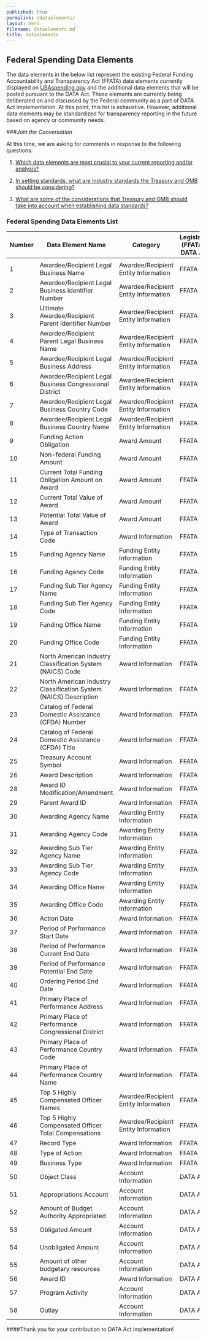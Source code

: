 ```yaml
---
published: true
permalink: /dataelements/
layout: hero
filename: dataelements.md
title: dataelements
---
```


## Federal Spending Data Elements 

The data elements in the below list represent the existing Federal Funding Accountability and Transparency Act (FFATA) data elements currently displayed on [USAspending.gov](http://www.usaspending.gov/) and the additional data elements that will be posted pursuant to the DATA Act. These elements are currently being deliberated on and discussed by the Federal community as a part of DATA Act implementation. At this point, this list is exhaustive. However, additional data elements may be standardized for transparency reporting in the future based on agency or community needs. 

###*Join the Conversation*

At this time, we are asking for comments in response to the following questions:

1.	[Which data elements are most crucial to your current reporting and/or analysis?](https://github.com/fedspendingtransparency/fedspendingtransparency.github.io/issues/6) 

2.	[In setting standards, what are industry standards the Treasury and OMB should be considering?](https://github.com/fedspendingtransparency/fedspendingtransparency.github.io/issues/7)

3.	[What are some of the considerations that Treasury and OMB should take into account when establishing data standards?](https://github.com/fedspendingtransparency/fedspendingtransparency.github.io/issues/8)


### Federal Spending Data Elements List

Number | Data Element Name | Category | Legislation (FFATA or DATA Act)
------ | ---------------- | ----------------- | ----- 
  |   |   | 
1	| Awardee/Recipient Legal Business Name	| Awardee/Recipient Entity Information 	| FFATA 
2	| Awardee/Recipient Legal Business Identifier Number	| Awardee/Recipient Entity Information  |	FFATA 
3	| Ultimate Awardee/Recipient Parent Identifier Number	| Awardee/Recipient Entity Information  |	FFATA 
4	| Awardee/Recipient Parent Legal Business Name	| Awardee/Recipient Entity Information  |	FFATA 
5	| Awardee/Recipient Legal Business Address	| Awardee/Recipient Entity Information  |	FFATA 
6	| Awardee/Recipient Legal Business Congressional District	| Awardee/Recipient Entity Information 	| FFATA 
7	| Awardee/Recipient Legal Business Country Code	| Awardee/Recipient Entity Information 	| FFATA 
8	| Awardee/Recipient Legal Business Country Name	| Awardee/Recipient Entity Information 	| FFATA 
9	| Funding Action Obligation	| Award Amount	| FFATA 
10	| Non-federal Funding Amount	| Award Amount	| FFATA 
11	| Current Total Funding Obligation Amount on Award   |	Award Amount |	FFATA 
12	| Current Total Value of Award | 	Award Amount |	FFATA 
13	| Potential Total Value of Award	| Award Amount	| FFATA 
14	| Type of Transaction Code	| Award Information |	FFATA 
15	| Funding Agency Name	| Funding Entity Information	| FFATA 
16	| Funding Agency Code	| Funding Entity Information	| FFATA 
17	| Funding Sub Tier  Agency Name	| Funding Entity Information	| FFATA 
18	| Funding Sub Tier  Agency Code |Funding Entity Information	 | FFATA 
19	| Funding Office Name	| Funding Entity Information	| FFATA 
20	| Funding Office Code	| Funding Entity Information	| FFATA 
21	| North American Industry Classification System (NAICS) Code	| Award Information	| FFATA 
22	| North American Industry Classification System (NAICS) Description 	| Award Information	| FFATA 
23	| Catalog of Federal Domestic Assistance (CFDA) Number 	| Award Information	| FFATA 
24	| Catalog of Federal Domestic Assistance (CFDA) Title 	| Award Information	| FFATA 
25	| Treasury Account Symbol	| Award Information	 | FFATA 
26	| Award Description	| Award Information	| FFATA 
28	| Award ID Modification/Amendment	| Award Information	| FFATA 
29	| Parent Award ID	| Award Information	| FFATA 
30	| Awarding Agency Name	| Awarding Entity Information 	| FFATA 
31	| Awarding Agency Code	| Awarding Entity Information 	| FFATA 
32	| Awarding Sub Tier  Agency Name	|Awarding Entity Information  |	FFATA 
33	| Awarding Sub Tier  Agency Code	| Awarding Entity Information 	| FFATA 
34	| Awarding Office Name	| Awarding Entity Information  	|FFATA 
35	| Awarding Office Code	| Awarding Entity Information 	| FFATA 
36	| Action Date	| Award Information	| FFATA 
37	| Period of Performance Start Date	| Award Information 	| FFATA 
38	| Period of Performance Current End Date |	Award Information 	| FFATA 
39	| Period of Performance Potential End Date |	Award Information  |	FFATA 
40	| Ordering Period End Date |	Award Information 	| FFATA 
41	| Primary Place of Performance Address	| Award Information 	| FFATA 
42	| Primary Place of Performance Congressional District	| Award Information 	| FFATA 
43	| Primary Place of Performance Country Code |	Award Information 	| FFATA 
44	| Primary Place of Performance Country Name	| Award Information 	| FFATA 
45	| Top 5 Highly Compensated Officer Names	| Awardee/Recipient Entity Information 	| FFATA 
46	| Top 5 Highly Compensated Officer Total Compensations |	Awardee/Recipient Entity Information  |	FFATA 
47	| Record Type	| Award Information	| FFATA 
48	| Type of Action	| Award Information	| FFATA 
49	| Business Type	| Award Information	| FFATA 
50	| Object Class	| Account Information	| DATA Act
51	| Appropriations Account | Account Information	| DATA Act
52	| Amount of Budget Authority Appropriated |	Account Information	| DATA Act
53	| Obligated Amount 	| Account Information	| DATA Act
54	| Unobligated Amount	| Account Information	| DATA Act
55	| Amount of other budgetary resources 	| Account Information	| DATA Act
56	| Award ID |	Award Information	| DATA Act
57	| Program Activity	| Account Information	| DATA Act
58	| Outlay	| Account Information	| DATA Act



####Thank you for your contribution to DATA Act implementation!
